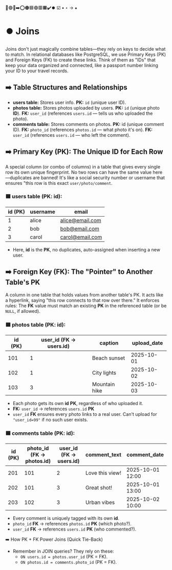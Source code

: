 🔵🟢🔴➡️⭕🟠🟦🟣🟥🟧✔️⏺️ ☑️ • ‣ → ⁕

# ⏺️ Joins

Joins don't just magically combine tables—they rely on keys to decide what to match. In relational databases like PostgreSQL, we use Primary Keys (PK) and Foreign Keys (FK) to create these links. Think of them as "IDs" that keep your data organized and connected, like a passport number linking your ID to your travel records.

## ➡️ Table Structures and Relationships

- **users table:** Stores user info. **PK:** `id` (unique user ID).
- **photos table:** Stores photos uploaded by users. **PK:** `id` (unique photo **ID**). **FK:** `user_id` (references `users.id` — tells us who uploaded the photo).
- **comments table:** Stores comments on photos. **PK:** id (unique comment ID). **FK:** `photo_id` (references `photos.id` — what photo it's on). **FK:** `user_id` (references `users.id` — who left the comment).

## ➡️ Primary Key (PK): The Unique ID for Each Row

A special column (or combo of columns) in a table that gives every single row its own unique fingerprint. No two rows can have the same value here—duplicates are banned! It's like a social security number or username that ensures "this row is this exact `user/photo/comment`.

### 🟦 users table (PK: id):

| id (PK) | username | email                                     |
| ------- | -------- | ----------------------------------------- |
| 1       | alice    | [alice@email.com](mailto:alice@email.com) |
| 2       | bob      | [bob@email.com](mailto:bob@email.com)     |
| 3       | carol    | [carol@email.com](mailto:carol@email.com) |

- Here, **id** is the **PK**, no duplicates, auto-assigned when inserting a new user.

## ➡️ Foreign Key (FK): The "Pointer" to Another Table's PK

A column in one table that holds values from another table's PK. It acts like a hyperlink, saying "this row connects to that row over there." It enforces rules: The **FK** value must match an existing **PK** in the referenced table (or be `NULL`, if allowed).

### 🟦 photos table (PK: id):

| id (PK) | user_id (FK → users.id) | caption       | upload_date |
| ------- | ----------------------- | ------------- | ----------- |
| 101     | 1                       | Beach sunset  | 2025-10-01  |
| 102     | 1                       | City lights   | 2025-10-02  |
| 103     | 3                       | Mountain hike | 2025-10-03  |

- Each photo gets its own **id** **PK**, regardless of who uploaded it.
- **FK:** `user_id` → references `users.id` **PK**
- `user_id` **FK** ensures every photo links to a real user. Can't upload for `"user_id=99"` if no such user exists.

### 🟦 comments table (PK: id):

| id (PK) | photo_id (FK → photos.id) | user_id (FK → users.id) | comment_text    | comment_date     |
| ------- | ------------------------- | ----------------------- | --------------- | ---------------- |
| 201     | 101                       | 2                       | Love this view! | 2025-10-01 12:00 |
| 202     | 101                       | 3                       | Great shot!     | 2025-10-01 13:00 |
| 203     | 102                       | 3                       | Urban vibes     | 2025-10-02 10:00 |

- Every comment is uniquely tagged with its own **id**.
- `photo_id` **FK** → references `photos.id` **PK** (which photo?).
- `user_id` **FK** → references `users.id` **PK** (who commented?).

➡️ How PK + FK Power Joins (Quick Tie-Back)

- Remember in JOIN queries? They rely on these:
  - `ON users.id = photos.user_id` (PK = FK).
  - `ON photos.id = comments.photo_id` (PK = FK).
